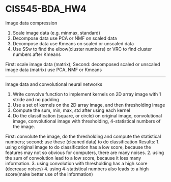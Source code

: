 # CIS545-BDA_HW4
Image data compression
1. Scale image data (e.g. minmax, standard)
2. Decompose data use PCA or NMF on scaled data
3. Decompose data use Kmeans on scaled or unscaled data
4. Use SSw to find the elbow(cluster numbers) or VRC to find cluster numbers after Kmeans

First: scale image data (matrix); Second: decomposed scaled or unscaled image data (matrix) use PCA, NMF or Kmeans

_______________________________________

Image data and convolutional neural networks
1. Write convolve function to implement kernels on 2D array image with 1 stride and no padding
2. Use a set of kernels on the 2D array image, and then thresholding image
3. Compute the sum, min, max, std after using each kernel
4. Do the classification (square, or circle) on original image, convolutional image, convolutional image with thresholding, 4-statistical numbers of the image.

First: convolute the image, do the thresholding and compute the statistical numbers; second: use these (cleaned data) to do classification
Results: 1. using original image to do classification has a low score, because the features may not so obvious for computers, there are many noises. 2. using the sum of convolution lead to a low score, because it loss many information. 3. using convolution with thresholding has a high score (decrease noises) 4. using 4-statistical numbers also leads to a high score(make better use of the information)
